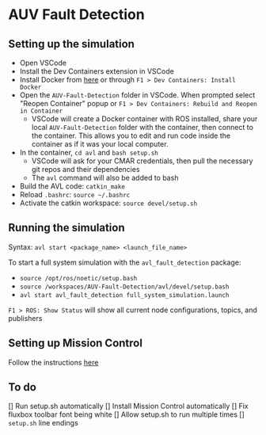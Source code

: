 # AUV Fault Detection

## Setting up the simulation
- Open VSCode
- Install the Dev Containers extension in VSCode
- Install Docker from [here](https://docs.docker.com/get-docker/) or through `F1 > Dev Containers: Install Docker`
- Open the `AUV-Fault-Detection` folder in VSCode. When prompted select "Reopen Container" popup or `F1 > Dev Containers: Rebuild and Reopen in Container`
    - VSCode will create a Docker container with ROS installed, share your local `AUV-Fault-Detection` folder with the container, then connect to the container. This allows you to edit and run code inside the container as if it was your local computer.
- In the container, `cd avl` and `bash setup.sh`
    - VSCode will ask for your CMAR credentials, then pull the necessary git repos and their dependencies
    - The `avl` command will also be added to bash
- Build the AVL code: `catkin_make`
- Reload `.bashrc`: `source ~/.bashrc`
- Activate the catkin workspace: `source devel/setup.sh`

## Running the simulation
Syntax: `avl start <package_name> <launch_file_name>`

To start a full system simulation with the `avl_fault_detection` package:
- `source /opt/ros/noetic/setup.bash`
- `source /workspaces/AUV-Fault-Detection/avl/devel/setup.bash`
- `avl start avl_fault_detection full_system_simulation.launch`

`F1 > ROS: Show Status` will show all current node configurations, topics, and publishers

## Setting up Mission Control
Follow the instructions [here](https://cmar.ece.vt.edu/avl/user-interface/avl_mission_control)

## To do
[] Run setup.sh automatically
[] Install Mission Control automatically
[] Fix fluxbox toolbar font being white
[] Allow setup.sh to run multiple times
[] `setup.sh` line endings